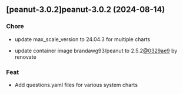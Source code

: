 

## [peanut-3.0.2]peanut-3.0.2 (2024-08-14)

### Chore



- update max_scale_version to 24.04.3 for multiple charts

- update container image brandawg93/peanut to 2.5.2[@0329ae9](https://github.com/0329ae9) by renovate

### Feat



- Add questions.yaml files for various system charts